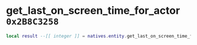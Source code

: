 # get_last_on_screen_time_for_actor `0x2B8C3258`

```lua
local result --[[ integer ]] = natives.entity.get_last_on_screen_time_for_actor(_unk0 --[[ integer ]])
```